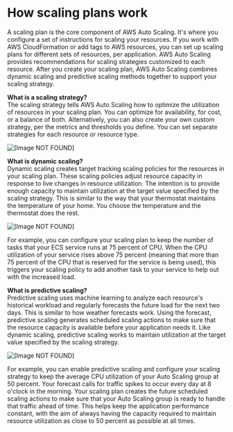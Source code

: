 # How scaling plans work<a name="how-it-works"></a>

A scaling plan is the core component of AWS Auto Scaling\. It's where you configure a set of instructions for scaling your resources\. If you work with AWS CloudFormation or add tags to AWS resources, you can set up scaling plans for different sets of resources, per application\. AWS Auto Scaling provides recommendations for scaling strategies customized to each resource\. After you create your scaling plan, AWS Auto Scaling combines dynamic scaling and predictive scaling methods together to support your scaling strategy\.

**What is a scaling strategy?**  
The scaling strategy tells AWS Auto Scaling how to optimize the utilization of resources in your scaling plan\. You can optimize for availability, for cost, or a balance of both\. Alternatively, you can also create your own custom strategy, per the metrics and thresholds you define\. You can set separate strategies for each resource or resource type\.

![\[Image NOT FOUND\]](http://docs.aws.amazon.com/autoscaling/plans/userguide/images/strategies.png)

**What is dynamic scaling?**  
Dynamic scaling creates target tracking scaling policies for the resources in your scaling plan\. These scaling policies adjust resource capacity in response to live changes in resource utilization\. The intention is to provide enough capacity to maintain utilization at the target value specified by the scaling strategy\. This is similar to the way that your thermostat maintains the temperature of your home\. You choose the temperature and the thermostat does the rest\. 

![\[Image NOT FOUND\]](http://docs.aws.amazon.com/autoscaling/plans/userguide/images/dynamic-scaling.png)

For example, you can configure your scaling plan to keep the number of tasks that your ECS service runs at 75 percent of CPU\. When the CPU utilization of your service rises above 75 percent \(meaning that more than 75 percent of the CPU that is reserved for the service is being used\), this triggers your scaling policy to add another task to your service to help out with the increased load\.

**What is predictive scaling?**  
Predictive scaling uses machine learning to analyze each resource's historical workload and regularly forecasts the future load for the next two days\. This is similar to how weather forecasts work\. Using the forecast, predictive scaling generates scheduled scaling actions to make sure that the resource capacity is available before your application needs it\. Like dynamic scaling, predictive scaling works to maintain utilization at the target value specified by the scaling strategy\.

![\[Image NOT FOUND\]](http://docs.aws.amazon.com/autoscaling/plans/userguide/images/predictive-scaling.png)

For example, you can enable predictive scaling and configure your scaling strategy to keep the average CPU utilization of your Auto Scaling group at 50 percent\. Your forecast calls for traffic spikes to occur every day at 8 o'clock in the morning\. Your scaling plan creates the future scheduled scaling actions to make sure that your Auto Scaling group is ready to handle that traffic ahead of time\. This helps keep the application performance constant, with the aim of always having the capacity required to maintain resource utilization as close to 50 percent as possible at all times\.
